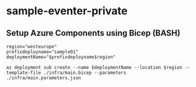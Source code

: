 # sample-eventer-private

## Setup Azure Components using Bicep (BASH)

``` 
region="westeurope"
prefixdeployname="sample01"
deploymentName="$prefixdeployname$region" 

az deployment sub create --name $deploymentName --location $region --template-file ./infra/main.bicep --parameters ./infra/main.parameters.json
```